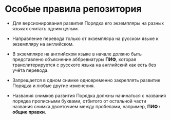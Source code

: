 # Особые правила репозитория

- Для версионирования развития Порядка его экземпляры на разных языках считать одним целым.

- Направление перевода только от экземпляра на русском языке к экземпляру на английском.

- В экземпляре на английском языке в начале должно быть представлено объяснение аббревиатуры **ПИФ**, которая транслитерируется с русского языка на английский как есть без учёта перевода.

- Запрещается в одном снимке одновременно закреплять развитие Порядка и любые другие изменения.

- Названия снимков развития Порядка должны начинаться с названия порядка прописными буквами, отбитого от остальной части названия снимка двоеточием между пробелами, например, **ПИФ : общие правки**.